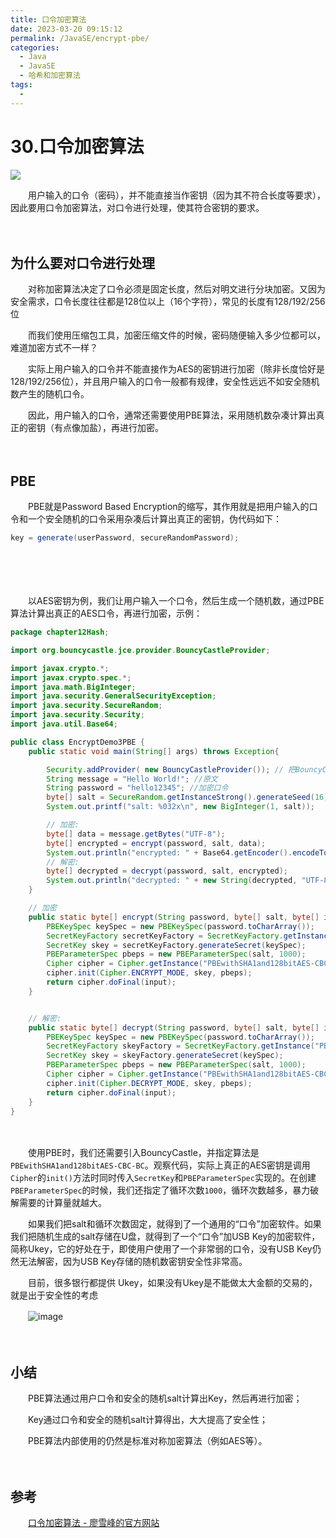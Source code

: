 ```yaml
---
title: 口令加密算法
date: 2023-03-20 09:15:12
permalink: /JavaSE/encrypt-pbe/
categories:
  - Java
  - JavaSE
  - 哈希和加密算法
tags:
  - 
---
```



# 30.口令加密算法

![](https://image.peterjxl.com/blog/207.jpg)


　　用户输入的口令（密码），并不能直接当作密钥（因为其不符合长度等要求），因此要用口令加密算法，对口令进行处理，使其符合密钥的要求。
<!-- more -->
　　‍

## 为什么要对口令进行处理

　　对称加密算法决定了口令必须是固定长度，然后对明文进行分块加密。又因为安全需求，口令长度往往都是128位以上（16个字符），常见的长度有128/192/256位

　　而我们使用压缩包工具，加密压缩文件的时候，密码随便输入多少位都可以，难道加密方式不一样？

　　实际上用户输入的口令并不能直接作为AES的密钥进行加密（除非长度恰好是128/192/256位），并且用户输入的口令一般都有规律，安全性远远不如安全随机数产生的随机口令。

　　因此，用户输入的口令，通常还需要使用PBE算法，采用随机数杂凑计算出真正的密钥（有点像加盐），再进行加密。

　　‍

## PBE

　　PBE就是Password Based Encryption的缩写，其作用就是把用户输入的口令和一个安全随机的口令采用杂凑后计算出真正的密钥，伪代码如下：

```java
key = generate(userPassword, secureRandomPassword);
```

　　‍

　　‍

　　以AES密钥为例，我们让用户输入一个口令，然后生成一个随机数，通过PBE算法计算出真正的AES口令，再进行加密，示例：

```java
package chapter12Hash;

import org.bouncycastle.jce.provider.BouncyCastleProvider;

import javax.crypto.*;
import javax.crypto.spec.*;
import java.math.BigInteger;
import java.security.GeneralSecurityException;
import java.security.SecureRandom;
import java.security.Security;
import java.util.Base64;

public class EncryptDemo3PBE {
    public static void main(String[] args) throws Exception{

        Security.addProvider( new BouncyCastleProvider()); // 把BouncyCastle作为Provider添加到java.security:
        String message = "Hello World!"; //原文
        String password = "hello12345"; //加密口令
        byte[] salt = SecureRandom.getInstanceStrong().generateSeed(16);
        System.out.printf("salt: %032x\n", new BigInteger(1, salt));

        // 加密:
        byte[] data = message.getBytes("UTF-8");
        byte[] encrypted = encrypt(password, salt, data);
        System.out.println("encrypted: " + Base64.getEncoder().encodeToString(encrypted));
        // 解密:
        byte[] decrypted = decrypt(password, salt, encrypted);
        System.out.println("decrypted: " + new String(decrypted, "UTF-8"));
    }

    // 加密
    public static byte[] encrypt(String password, byte[] salt, byte[] input) throws GeneralSecurityException {
        PBEKeySpec keySpec = new PBEKeySpec(password.toCharArray());
        SecretKeyFactory secretKeyFactory = SecretKeyFactory.getInstance("PBEwithSHA1and128bitAES-CBC-BC");
        SecretKey skey = secretKeyFactory.generateSecret(keySpec);
        PBEParameterSpec pbeps = new PBEParameterSpec(salt, 1000);
        Cipher cipher = Cipher.getInstance("PBEwithSHA1and128bitAES-CBC-BC");
        cipher.init(Cipher.ENCRYPT_MODE, skey, pbeps);
        return cipher.doFinal(input);
    }


    // 解密:
    public static byte[] decrypt(String password, byte[] salt, byte[] input) throws GeneralSecurityException {
        PBEKeySpec keySpec = new PBEKeySpec(password.toCharArray());
        SecretKeyFactory skeyFactory = SecretKeyFactory.getInstance("PBEwithSHA1and128bitAES-CBC-BC");
        SecretKey skey = skeyFactory.generateSecret(keySpec);
        PBEParameterSpec pbeps = new PBEParameterSpec(salt, 1000);
        Cipher cipher = Cipher.getInstance("PBEwithSHA1and128bitAES-CBC-BC");
        cipher.init(Cipher.DECRYPT_MODE, skey, pbeps);
        return cipher.doFinal(input);
    }
}

```

　　‍

　　使用PBE时，我们还需要引入BouncyCastle，并指定算法是`PBEwithSHA1and128bitAES-CBC-BC`​。观察代码，实际上真正的AES密钥是调用`Cipher`​的`init()`​方法时同时传入`SecretKey`​和`PBEParameterSpec`​实现的。在创建`PBEParameterSpec`​的时候，我们还指定了循环次数`1000`​，循环次数越多，暴力破解需要的计算量就越大。

　　如果我们把salt和循环次数固定，就得到了一个通用的“口令”加密软件。如果我们把随机生成的salt存储在U盘，就得到了一个“口令”加USB Key的加密软件，简称Ukey，它的好处在于，即使用户使用了一个非常弱的口令，没有USB Key仍然无法解密，因为USB Key存储的随机数密钥安全性非常高。

　　目前，很多银行都提供 Ukey，如果没有Ukey是不能做太大金额的交易的，就是出于安全性的考虑

　　​![image](https://image.peterjxl.com/blog/image-20230317075727-htmhwng.png)​

　　‍

## 小结

　　PBE算法通过用户口令和安全的随机salt计算出Key，然后再进行加密；

　　Key通过口令和安全的随机salt计算得出，大大提高了安全性；

　　PBE算法内部使用的仍然是标准对称加密算法（例如AES等）。

　　‍

## 参考

　　[口令加密算法 - 廖雪峰的官方网站](https://www.liaoxuefeng.com/wiki/1252599548343744/1304227859136546)
